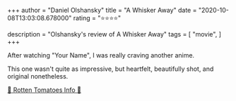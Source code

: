 +++
author = "Daniel Olshansky"
title = "A Whisker Away"
date = "2020-10-08T13:03:08.678000"
rating = "⭐⭐⭐⭐"

description = "Olshansky's review of A Whisker Away"
tags = [
    "movie",
]
+++


After watching "Your Name", I was really craving another anime.

This one wasn't quite as impressive, but heartfelt, beautifully shot, and original nonetheless.

[🍅 Rotten Tomatoes Info 🍅](https://www.rottentomatoes.com//m/a_whisker_away)